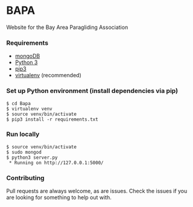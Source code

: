 # BAPA

Website for the Bay Area Paragliding Association

### Requirements
- [mongoDB](http://www.mongodb.org/)
- [Python 3](https://www.python.org/)
- [pip3](https://pip.pypa.io/en/latest/installing.html)
- [virtualenv](http://docs.python-guide.org/en/latest/dev/virtualenvs/) (recommended)

### Set up Python environment (install dependencies via pip)
```
$ cd Bapa
$ virtualenv venv
$ source venv/bin/activate
$ pip3 install -r requirements.txt
```

### Run locally
```
$ source venv/bin/activate
$ sudo mongod
$ python3 server.py 
 * Running on http://127.0.0.1:5000/
```

### Contributing
Pull requests are always welcome, as are issues.  Check the issues if you are looking for something to help out with.